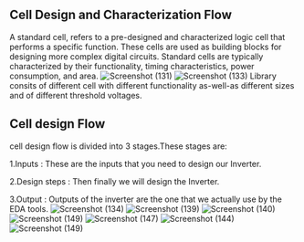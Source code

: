 ## Cell Design and Characterization Flow
A standard cell, refers to a pre-designed and characterized logic cell that performs a specific function. These cells are used as building blocks for designing more complex digital circuits. Standard cells are typically characterized by their functionality, timing characteristics, power consumption, and area. 
![Screenshot (131)](https://github.com/Sairamvanam/-NASSCOM-VSD-SoC-Design-Program/assets/163321291/0c782b64-cded-43d8-af1f-683be5b31f89)
![Screenshot (133)](https://github.com/Sairamvanam/-NASSCOM-VSD-SoC-Design-Program/assets/163321291/b7a008be-031b-4fe8-80f5-097baf31a434)
Library consits of different cell with different functionality as-well-as different sizes and of different threshold voltages.
## Cell design Flow
cell design flow is divided into 3 stages.These stages are:

1.Inputs : These are the inputs that you need to design our Inverter.

2.Design steps : Then finally we will design the Inverter.

3.Output : Outputs of the inverter are the one that we actually use by the EDA tools.
![Screenshot (134)](https://github.com/Sairamvanam/-NASSCOM-VSD-SoC-Design-Program/assets/163321291/042bb1bf-4ea0-437b-ad39-01f2a33dc77f)
![Screenshot (139)](https://github.com/Sairamvanam/-NASSCOM-VSD-SoC-Design-Program/assets/163321291/61f60748-58df-4f5b-bd6e-ee5496690099)
![Screenshot (140)](https://github.com/Sairamvanam/-NASSCOM-VSD-SoC-Design-Program/assets/163321291/3d8b748e-c773-4afe-9f68-fcc2878e5de9)
![Screenshot (149)](https://github.com/Sairamvanam/-NASSCOM-VSD-SoC-Design-Program/assets/163321291/8af8f79e-b808-4f9a-a96f-b8e52e75b3d6)
![Screenshot (147)](https://github.com/Sairamvanam/-NASSCOM-VSD-SoC-Design-Program/assets/163321291/06502be6-4c76-4a77-85e6-a57771f57c6d)
![Screenshot (144)](https://github.com/Sairamvanam/-NASSCOM-VSD-SoC-Design-Program/assets/163321291/6c607fc7-0e84-46d6-a6d4-6b409a08fe9f)
![Screenshot (149)](https://github.com/Sairamvanam/-NASSCOM-VSD-SoC-Design-Program/assets/163321291/cd061976-0604-4975-abb7-1598edbd5d12)
